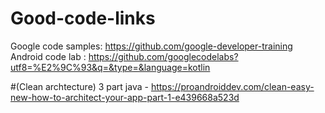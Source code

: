 # Good-code-links
Google code samples:  https://github.com/google-developer-training <br>
Android code lab : https://github.com/googlecodelabs?utf8=%E2%9C%93&q=&type=&language=kotlin


#(Clean archtecture) 3 part java - https://proandroiddev.com/clean-easy-new-how-to-architect-your-app-part-1-e439668a523d

